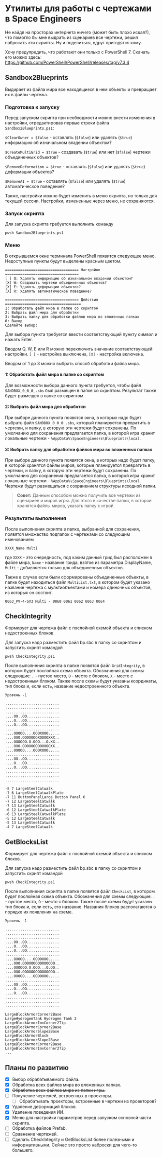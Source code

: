 # Утилиты для работы с чертежами в Space Engineers

Не найдя на просторах интернета ничего (может быть плохо искал?), что помогло бы мне выдрать из сценариев все чертежи, решил набросать эти скрипты. Ну и поделиться, вдруг пригодятся кому.

Хочу предупредить, что работают они только с PowerShell 7. Скачать его можно здесь:
<https://github.com/PowerShell/PowerShell/releases/tag/v7.3.4>

## Sandbox2Blueprints

Выдирает из файла мира все находящиеся в нем объекты и превращает их в файлы чертежа.

### Подготовка к запуску

Перед запуском скрипта при необходмости можно внести изменения в настройки, отредактировав первые строки файла `Sandbox2Blueprints.ps1`:

`$ClearOwner = $false` - оставлять (`$false`) или удалять (`$true`) информацию об изначальном владении объектом?

`$CreateMultiGrid = $true` - создавать (`$true`) или нет (`$false`) чертежи объединенных объектов?

`$RemoveDeformation = $true` - оставлять (`$false`) или удалять (`$true`) деформации объектов?

`$RemoveAI = $true` - оставлять (`$false`) или удалять (`$true`) автоматическое поведение?

Также, настройки можно будет изменить в меню скрипта, но только для текущей сессии. Настройки, измененные через меню, не сохраняются.

### Запуск скрипта

Для запуска скрипта требуется выполнить команду

```text
pwsh Sandbox2Blueprints.ps1
```

### Меню

В открывшемся окне терминала PowerShell появится следующее меню. Недоступные пункты будут выделены красным цветом.

```text
================================== Настройки ==================================
[ ] Q: Удалять информацию об изначальном владении объектом?
[X] W: Создавать чертежи объединенных объектов?
[X] E: Удалять деформации объектов?
[X] R: Удалять автоматическое поведение?

================================== Действия ===================================
1: Обработать файл мира в папке со скриптом
2: Выбрать файл мира для обработки
3: Выбрать папку для обработки файлов мира во вложенных папках
0: Выход
Сделайте выбор:
```

Для выбора пункта требуется ввести соответствующий пункту символ и нажать Enter.

Вводом Q, W, E или R можно переключить значение соответствующей настройки. `[ ]` - настройка выключена, `[X]` - настройка включена.

Вводом от 1 до 3 можно выбрать способ обработки файла мира.

#### 1: Обработать файл мира в папке со скриптом

Для возможности выбора данного пункта требуется, чтобы файл `SANDBOX_0_0_0_.sbs` был размещен в папке со скриптом. Результат также будет размещен в папке со скриптом.

#### 2: Выбрать файл мира для обработки

При выборе данного пункта появятся окна, в которых надо будет выбрать файл `SANDBOX_0_0_0_.sbs`, который планируется превратить в чертежи, и папку, в которую эти чертежи будут сохранены. По умолчанию для сохранения предлагается папка, в которой игра хранит локальные чертежи - `%AppData%\SpaceEngineers\Blueprints\local`.

#### 3: Выбрать папку для обработки файлов мира во вложенных папках

При выборе данного пункта появятся окна, в которых надо будет папку, в которой хранятся файлы миров, которые планируется превратить в чертежи, и папку, в которую эти чертежи будут сохранены. По умолчанию для сохранения предлагается папка, в которой игра хранит локальные чертежи - `%AppData%\SpaceEngineers\Blueprints\local`. Чертежи будут размещаться с сохранением структуры исходной папки.

> **Совет:** Данным способом можно получить все чертежи из сценариев и миров игры. Для этого в качестве папки, в которой хранятся файлы миров, указать папку с игрой.

### Результаты выполнения

После выполнения скрипта в папке, выбранной для сохранения, появятся множество подпапок с чертежами со следующим именованием

```text
XXXX_Name Multi
```

где `XXXX` - это очередность, под каким данный грид был расположен в файле мира, `Name` - название грида, взятое из параметра DisplayName, `Multi` - добавляется только для объединенных объектов.

Также в случае если были сформированы объединенные объекты, в папке будет находиться файл `MultiList.txt`, в котором будет указано название чертежа с мультиобъектами и номера одиночных объектов, из которых он состоит.

```text
0063_PV-4-SV3 Multi - 0060 0061 0062 0063 0064
```

## CheckIntegrity

Формирует для чертежа файл с послойной схемой объекта и списком недостроенных блоков.

Для запуска надо разместить файл bp.sbc в папку со скриптом и запустить скрипт командой

```text
pwsh CheckIntegrity.ps1
```

После выполнения скрипта в папке появятся файл `GridIntegrity`, в котором будет послойная схема объекта. Обозначения для схемы следующие: `.` - пустое место, `O` - место с блоком, `X` - место с недостроенным блоком. Также после схемы будут указаны координаты, тип блока и, если есть, название недостроеннного объекта.

```text
Уровень -1

.........................
.........................
.........................
....OO..OO...............
....O...OO...............
....O...OO...............
.........................
....OOOOO....OOOXOOO.....
....OOO.OOOOOOOXOOOOXXX..
....OOOOOO.O.OOO...O.XX..
....OOO.OOOOOOOOOOOOOXX..
....OOOOO....OOOXOOO.....
.........................
....OO..OO...............
....O...OO...............
....O...OO...............
.........................
.........................
.........................

-8 7 LargeSteelCatwalk 
-7 6 LargeSteelCatwalkPlate 
-7 11 ButtonPanelLarge Button Panel 6
-7 12 LargeSteelCatwalk 
-7 13 LargeSteelCatwalk 
-6 12 LargeSteelCatwalkPlate 
-6 13 LargeSteelCatwalkPlate 
-5 12 LargeSteelCatwalk 
-5 13 LargeSteelCatwalk 
-4 7 LargeSteelCatwalk 
```

## GetBlocksList

Формирует для чертежа файл с послойной схемой объекта и списком блоков.

Для запуска надо разместить файл bp.sbc в папку со скриптом и запустить скрипт командой

```text
pwsh CheckIntegrity.ps1
```

После выполнения скрипта в папке появятся файл `CheckList`, в котором будет послойная схема объекта. Обозначения для схемы следующие: `.` - пустое место, `O` - место с блоком. Также после схемы будут указаны тип блока и, если есть, его название. Названия блоков располагаются в порядке их появления на схеме.

```text
Уровень -1

.........................
.........................
.........................
....OO..OO...............
....O...OO...............
....O...OO...............
.........................
....OOOOO....OOOOOOO.....
....OOO.OOOOOOOOOOOOOOO..
....OOOOOO.O.OOO...O.OO..
....OOO.OOOOOOOOOOOOOOO..
....OOOOO....OOOOOOO.....
.........................
....OO..OO...............
....O...OO...............
....O...OO...............
.........................
.........................
.........................

LargeBlockArmorCorner2Base 
LargeHydrogenTank Hydrogen Tank 2
LargeBlockArmorInvCorner2Tip 
LargeBlockArmorCorner2Base 
LargeBlockArmorSlope2Base 
LargeBlockArmorBlock 
LargeBlockArmorSlope2Base 
LargeBlockArmorCorner2Base 
LargeBlockArmorInvCorner2Tip 
...
```

## Планы по развитию

- [x] Выбор обрабатываемого файла.
- [x] Обработка всех файлов мира во вложенных папках.
- [x] ~~Обработка всех файлов мира из папки игры.~~
- [ ] Получение чертежей, встроенных в проекторы.
  - [ ] Обрабатывать проекторы, встроенные в чертежи из проекторов?
- [x] Удаление деформаций блоков.
- [x] Удаление поведения ИИ.
- [x] Меню для настройки параметров перед запуском основной части скрипта.
- [ ] Обработка файлов Prefab.
- [ ] Сравнение чертежей.
- [ ] Сделать CheckIntegrity и GetBlocksList более полезными и информативными. Сейчас это просто наброски для чего-то большего.

